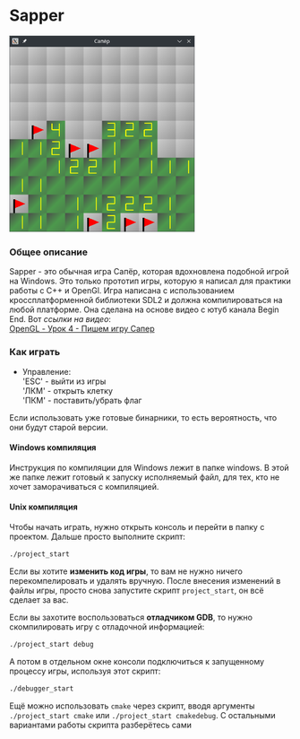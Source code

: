# Sapper

<img src="https://github.com/OtryvnoyKalendar/sapper/blob/main/screenshots/screenshot%201.png" height="350" >

### Общее описание
Sapper - это обычная игра Сапёр, которая вдохновлена подобной игрой на Windows. Это только прототип игры, которую я написал для практики работы с C++ и OpenGl. Игра написана с использованием кроссплатформенной библиотеки SDL2 и должна компилироваться на любой платформе.
Она сделана на основе видео с ютуб канала Begin End. Вот *ссылки на видео*:  
[OpenGL - Урок 4 - Пишем игру Сапер](https://www.youtube.com/watch?v=zL0eFQnXAyc&pp=ygU0T3BlbkdMIC0g0KPRgNC-0LogNCAtINCf0LjRiNC10Lwg0LjQs9GA0YMg0KHQsNC_0LXRgA%3D%3D)  

### Как играть
- Управление:  
'ESC' - выйти из игры  
'ЛКМ' - открыть клетку  
'ПКМ' - поставить/убрать флаг  

Если использовать уже готовые бинарники, то есть вероятность, что они будут старой версии.

#### Windows компиляция
Инструкция по компиляции для Windows лежит в папке windows.
В этой же папке лежит готовый к запуску исполняемый файл, для тех, кто не хочет заморачиваться с компиляцией.

#### Unix компиляция
Чтобы начать играть, нужно открыть консоль и перейти в папку с проектом. Дальше просто выполните скрипт:
```sh
./project_start
```

Если вы хотите **изменить код игры**, то вам не нужно ничего перекомпелировать и удалять вручную. После внесения изменений в файлы игры, просто снова запустите скрипт `project_start`, он всё сделает за вас.

Если вы захотите воспользоваться **отладчиком GDB**, то нужно скомпилировать игру с отладочной информацией:
```sh
./project_start debug
```
А потом в отдельном окне консоли подключиться к запущенному процессу игры, используя этот скрипт:
```sh
./debugger_start
```

Ещё можно использовать `cmake` через скрипт, вводя аргументы `./project_start cmake` или `./project_start cmakedebug`. С остальными вариантами работы скрипта разберётесь сами

